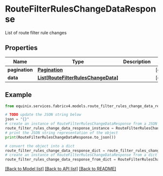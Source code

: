 # RouteFilterRulesChangeDataResponse

List of route filter rule changes

## Properties

Name | Type | Description | Notes
------------ | ------------- | ------------- | -------------
**pagination** | [**Pagination**](Pagination.md) |  | [optional] 
**data** | [**List[RouteFilterRulesChangeData]**](RouteFilterRulesChangeData.md) |  | [optional] 

## Example

```python
from equinix.services.fabricv4.models.route_filter_rules_change_data_response import RouteFilterRulesChangeDataResponse

# TODO update the JSON string below
json = "{}"
# create an instance of RouteFilterRulesChangeDataResponse from a JSON string
route_filter_rules_change_data_response_instance = RouteFilterRulesChangeDataResponse.from_json(json)
# print the JSON string representation of the object
print(RouteFilterRulesChangeDataResponse.to_json())

# convert the object into a dict
route_filter_rules_change_data_response_dict = route_filter_rules_change_data_response_instance.to_dict()
# create an instance of RouteFilterRulesChangeDataResponse from a dict
route_filter_rules_change_data_response_from_dict = RouteFilterRulesChangeDataResponse.from_dict(route_filter_rules_change_data_response_dict)
```
[[Back to Model list]](../README.md#documentation-for-models) [[Back to API list]](../README.md#documentation-for-api-endpoints) [[Back to README]](../README.md)


